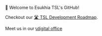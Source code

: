 🌈 Welcome to Esukhia TSL's GitHub!

Checkout our [🛣️ TSL Development Roadmap](https://github.com/orgs/Esukhia/projects/8).

Meet us in our [📞digital office](https://esukhia-org.zoom.us/j/6471651374?pwd=bjJsRDZvNUdYcTdURkw2S1ZUSVVkdz09)
